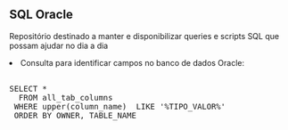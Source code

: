 <h2>SQL Oracle</h2>
<p>Reposit&oacute;rio destinado a manter e disponibilizar queries e scripts SQL que possam ajudar no dia a dia</p>

<li>Consulta para identificar campos no banco de dados Oracle:</li>

<div class="highlight highlight-source-shell"><pre> 
SELECT *
  FROM all_tab_columns
 WHERE upper(column_name)  LIKE '%TIPO_VALOR%'
 ORDER BY OWNER, TABLE_NAME
 
</pre></div>
